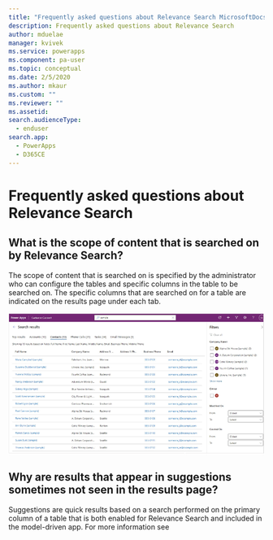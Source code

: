 ```yaml
---
title: "Frequently asked questions about Relevance Search MicrosoftDocs"
description: Frequently asked questions about Relevance Search
author: mduelae
manager: kvivek
ms.service: powerapps
ms.component: pa-user
ms.topic: conceptual
ms.date: 2/5/2020
ms.author: mkaur
ms.custom: ""
ms.reviewer: ""
ms.assetid: 
search.audienceType: 
  - enduser
search.app: 
  - PowerApps
  - D365CE
---
```


# Frequently asked questions about Relevance Search

## What is the scope of content that is searched on by Relevance Search?

The scope of content that is searched on is specified by the administrator who can configure the tables and specific columns in the table to be searched on. The specific columns that are searched on for a table are indicated on the results page under each tab. 

![Example of search results](media/search-faq-1.png)  


## Why are results that appear in suggestions sometimes not seen in the results page? 

Suggestions are quick results based on a search performed on the primary column of a table that is both enabled for Relevance Search and included in the model-driven app. For more information see <title of suggestions>. 

When you navigate to the results page, the entered search term is treated as the complete search query and a lot more types of matching are performed to display a more comprehensive set of results. 

## Can I see search results from SharePoint files and documents through Relevance Search? 

Currently, Relevance Search searches on your data in Microsoft Dataverse only. So, SharePoint files and documents (both names of the files and the content in those files) are not searched on. Objects of File data type in Microsoft Dataverse are also not searched on. Please follow our blog for more updates on this. 

## Why am I unable to view information for party list fields like To, From, CC and in full results? 

Party list fields are special fields that are not searchable and viewable in the results page. 

## See also

[What is Relevance Search](relevance-search-benefits.md)<br/>
[Use Relevance Search to search for rows](relevance-search.md)<br/>
[Configure facets and filters](facets-and-filters.md)

